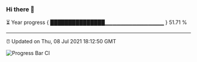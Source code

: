 ### Hi there 👋

⏳ Year progress { ███████████████▁▁▁▁▁▁▁▁▁▁▁▁▁▁▁ } 51.71 %

---

⏰ Updated on Thu, 08 Jul 2021 18:12:50 GMT

![Progress Bar CI](https://github.com/liununu/liununu/workflows/Progress%20Bar%20CI/badge.svg)
